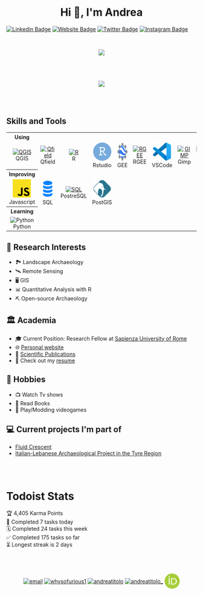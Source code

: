 <h1 align="center">Hi 👋, I'm Andrea</h1>

[![Linkedin Badge](https://img.shields.io/badge/-LinkedIn-0e76a8?style=flat-square&logo=Linkedin&logoColor=white)](https://linkedin.com/in/andreatitolo)
[![Website Badge](https://img.shields.io/badge/Website-3b5998?style=flat-square&logo=google-chrome&logoColor=white)](https://andreatitolo.rbind.io/)
[![Twitter Badge](https://img.shields.io/badge/-Twitter-00acee?style=flat-square&logo=Twitter&logoColor=white)](https://twitter.com/whysofurious1)
[![Instagram Badge](https://img.shields.io/badge/-Instagram-e4405f?style=flat-square&logo=Instagram&logoColor=white)](https://instagram.com/andrea.titolo_/)

<!-- Typing SVG by DenverCoder1 - https://github.com/DenverCoder1/readme-typing-svg -->
<br>
<p align="center">
 <a href="https://github.com/DenverCoder1/readme-typing-svg"><img src="https://readme-typing-svg.herokuapp.com/?lines=Landscape+Archaeologist;GIS+%2B+Remote+Sensing+Enthusiast&font=Fira%20Code&center=true&width=640&height=45&color=3399ff&vCenter=true&size=30"></a>
</p>


<br><br>

<p align="center"><img align="center" src="https://camo.githubusercontent.com/992babdffd8c74a1502de375fbdf7e4d54773242/68747470733a2f2f6d656469612e67697068792e636f6d2f6d656469612f53576f536b4e36447854737a71494b4571762f67697068792e676966"/></a>
</p>

<br><br>

<h2 align="left" >Skills and Tools</h2>

<table>
    <th>Using</th>
  <tr>
    <td align="center" width="96">
      <a href="https://www.qgis.org/it/site/">
        <img src="https://www.vectorlogo.zone/logos/qgis/qgis-icon.svg" width="48" height="48" alt="QGIS" />
      </a>
      <br>QGIS
    </td>
    <td align="center" width="96">
      <a href="https://qfield.org/">
        <img src="https://wiki.osarch.org/images/6/63/Icon_qfield-logo.svg" width="48" height="48" alt="Qfield" />
      </a>
      <br>Qfield
    </td>
    <td align="center" width="96">
      <a href="https://www.r-project.org/">
        <img src="https://www.vectorlogo.zone/logos/r-project/r-project-icon.svg" width="48" height="48" alt="R" />
      </a>
      <br>R
    </td>
    <td align="center" width="96">
      <a href="https://www.rstudio.com/">
        <img src="img/rstudio-original.svg" width="48" height="48" alt="Rstudio" />
      </a>
      <br>Rstudio
    </td>
    <td align="center" width="96">
      <a href="https://earthengine.google.com/">
        <img src="img/googleearth-engine.svg" width="48" height="48" alt="EarthEngine" />
      </a>
      <br>GEE
    </td>
    <td align="center" width="96">
      <a href="https://github.com/r-spatial/rgee" >
        <img src="https://user-images.githubusercontent.com/16768318/118376965-5f7dca80-b5cb-11eb-9a82-47876680a3e6.png" width="48" height="48" alt="RGEE" />
      </a>
      <br>RGEE
    </td>
    <td align="center" width="96">
      <a href="https://code.visualstudio.com/">
        <img src="img/vscode.svg" width="48" height="48" alt="Inkscape" />
      </a>
      <br>VSCode
    </td>    
    <td align="center" width="96">
      <a href="https://www.gimp.org/">
        <img src="https://www.vectorlogo.zone/logos/gimp/gimp-icon.svg" width="48" height="48" alt="GIMP" />
      </a>
      <br>Gimp
    </td>
    <td align="center" width="96">
      <a href="https://inkscape.org/">
        <img src="https://www.vectorlogo.zone/logos/inkscape/inkscape-icon.svg" width="48" height="48" alt="Inkscape" />
      </a>
      <br>Inkscape
    </td>
  </tr>
    <th>Improving</th>
    <tr>
    <td align="center" width="96">
        <img src="img/javascript.svg" width="48" height="48" alt="Javascript" />
      </a>
      <br>Javascript
    </td>
      <td align="center" width="96">
        <img src="img/sql.svg" width="48" height="48" alt="SQL" />
      </a>
      <br>SQL
    </td>
    </td>
      <td align="center" width="96">
      <a href="https://www.postgresql.org/">
        <img src="https://www.vectorlogo.zone/logos/postgresql/postgresql-icon.svg" width="48" height="48" alt="SQL" />
      </a>
      <br>PostreSQL
    </td>
    </td>
      <td align="center" width="96">
      <a href="https://postgis.net/">
        <img src="img/postgis.svg" width="48" height="48" alt="SQL" />
      </a>
      <br>PostGIS
    </td>                
    </tr>
     <th>Learning</th>
    <tr>
    <td align="center" width="96">
        <img src="https://www.vectorlogo.zone/logos/python/python-icon.svg" width="48" height="48" alt="Python" />
      </a>
      <br>Python
    </td>    
    </tr>   
</table>




## 💬 Research Interests
- 🏞️ Landscape Archaeology
- 🛰️ Remote Sensing
- 🖥️ GIS
- 📊 Quantitative Analysis with R
- ⛏️ Open-source Archaeology


## 🏛️ Academia
- 🎓 Current Position: Research Fellow at [Sapienza University of Rome](https://www.uniroma1.it/en/pagina-strutturale/home)
- 🌐 [Personal website](https://andreatitolo.rbind.io/)
- 📔 [Scientific Publications](https://andreatitolo.rbind.io/#publications)
- 📝 Check out my [resume](https://andreatitolo.rbind.io/files/at_cv.html) 

## 📅 Hobbies
- 📺 Watch Tv shows
- 📕 Read Books
- 👾 Play/Modding videogames

## 💻 Current projects I'm part of
- [Fluid Crescent](https://www.antichita.uniroma1.it/fluid-crescent-water-and-life-societies-ancient-near-east)
- [Italian-Lebanese Archaeological Project in the Tyre Region](https://www.antichita.uniroma1.it/progetto-archeologico-libanese-italiano-nella-regione-di-tiro)

<br><br>
# Todoist Stats

<!-- TODO-IST:START -->
🏆  4,405 Karma Points           
🌸  Completed 7 tasks today           
🗓  Completed 24 tasks this week           
✅  Completed 175 tasks so far           
⏳  Longest streak is 2 days
<!-- TODO-IST:END -->

<br><br>

<p align="center">
<a href="mailto:titoloandrea@gmail.com" target="blank"><img align="center" src="https://www.vectorlogo.zone/logos/gmail/gmail-icon.svg" alt="email" height="40" width="40" /></a>
<a href="https://twitter.com/whysofurious1" target="blank"><img align="center" src="https://www.vectorlogo.zone/logos/twitter/twitter-official.svg" alt="whysofurious1" height="40" width="40" /></a>
<a href="https://www.linkedin.com/in/andreatitolo/" target="blank"><img align="center" src="https://www.vectorlogo.zone/logos/linkedin/linkedin-icon.svg" alt="andreatitolo" height="40" width="40" /></a>
<a href="https://www.instagram.com/andrea.titolo_" target="blank"><img align="center" src="https://www.vectorlogo.zone/logos/instagram/instagram-icon.svg" alt="andreatitolo_" height="40" width="40" /></a>
<a href="https://orcid.org/
0000-0002-7322-8634" target="blank"><img align="center" src="img/orcid.svg" alt="andreatitolo_" height="40" width="40" /></a>
</p>

